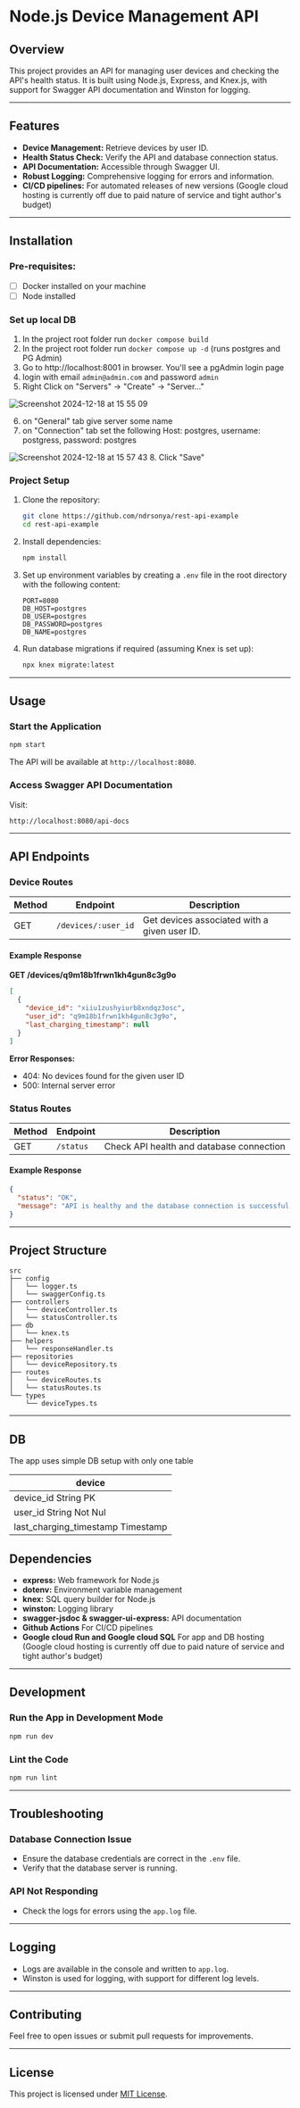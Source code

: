 # Node.js Device Management API

## Overview
This project provides an API for managing user devices and checking the API's health status. It is built using Node.js, Express, and Knex.js, with support for Swagger API documentation and Winston for logging.

---

## Features
- **Device Management:** Retrieve devices by user ID.
- **Health Status Check:** Verify the API and database connection status.
- **API Documentation:** Accessible through Swagger UI.
- **Robust Logging:** Comprehensive logging for errors and information.
- **CI/CD pipelines:** For automated releases of new versions (Google cloud hosting is currently off due to paid nature of service and tight author's budget)


---

## Installation
### Pre-requisites:
- [ ] Docker installed on your machine
- [ ] Node installed

### Set up local DB
1. In the project root folder run `docker compose build`
2. In the project root folder run `docker compose up -d` (runs postgres and PG Admin)
3. Go to http://localhost:8001 in browser. You'll see a pgAdmin login page
4. login with email `admin@admin.com` and password `admin`
5. Right Click on "Servers" -> "Create" -> "Server..."

  ![Screenshot 2024-12-18 at 15 55 09](https://github.com/user-attachments/assets/2c8e0d9e-6173-4b32-90c9-1d30c970bdfd)

6. on "General" tab give server some name
7. on "Connection" tab set the following Host: postgres, username: postgress, password: postgres

  ![Screenshot 2024-12-18 at 15 57 43](https://github.com/user-attachments/assets/b72598a8-c47d-4461-8c25-0133e39c4b79)
8. Click "Save"

### Project Setup
1. Clone the repository:
   ```bash
   git clone https://github.com/ndrsonya/rest-api-example
   cd rest-api-example
   ```

2. Install dependencies:
   ```bash
   npm install
   ```

3. Set up environment variables by creating a `.env` file in the root directory with the following content:
   ```env
   PORT=8080
   DB_HOST=postgres
   DB_USER=postgres
   DB_PASSWORD=postgres
   DB_NAME=postgres
   ```

4. Run database migrations if required (assuming Knex is set up):
   ```bash
   npx knex migrate:latest
   ```

---

## Usage

### Start the Application
```bash
npm start
```
The API will be available at `http://localhost:8080`.

### Access Swagger API Documentation
Visit:
```
http://localhost:8080/api-docs
```

---

## API Endpoints

### **Device Routes**
| Method | Endpoint            | Description                                       |
|--------|---------------------|---------------------------------------------------|
| GET    | `/devices/:user_id`  | Get devices associated with a given user ID.     |

#### Example Response
**GET /devices/q9m18b1frwn1kh4gun8c3g9o**
```json
[
  {
    "device_id": "xiiu1zushyiurb8xndqz3osc",
    "user_id": "q9m18b1frwn1kh4gun8c3g9o",
    "last_charging_timestamp": null
  }
]
```
**Error Responses:**
- 404: No devices found for the given user ID
- 500: Internal server error

### **Status Routes**
| Method | Endpoint | Description                               |
|--------|----------|-------------------------------------------|
| GET    | `/status` | Check API health and database connection |

#### Example Response
```json
{
  "status": "OK",
  "message": "API is healthy and the database connection is successful!"
}
```

---

## Project Structure
```
src
├── config
│   └── logger.ts
│   └── swaggerConfig.ts
├── controllers
│   └── deviceController.ts
│   └── statusController.ts
├── db
│   └── knex.ts
├── helpers
│   └── responseHandler.ts
├── repositories
│   └── deviceRepository.ts
├── routes
│   └── deviceRoutes.ts
│   └── statusRoutes.ts
└── types
    └── deviceTypes.ts
```

---

## DB
The app uses simple DB setup with only one table 

|               device              |                    
|-----------------------------------|
|device_id String PK                |
|user_id String Not Nul             |
|last_charging_timestamp   Timestamp|

## Dependencies
- **express:** Web framework for Node.js
- **dotenv:** Environment variable management
- **knex:** SQL query builder for Node.js
- **winston:** Logging library
- **swagger-jsdoc & swagger-ui-express:** API documentation
- **Github Actions** For CI/CD pipelines
- **Google cloud Run and Google cloud SQL** For app and DB hosting (Google cloud hosting is currently off due to paid nature of service and tight author's budget)


---

## Development

### Run the App in Development Mode
```bash
npm run dev
```

### Lint the Code
```bash
npm run lint
```

---

## Troubleshooting

### Database Connection Issue
- Ensure the database credentials are correct in the `.env` file.
- Verify that the database server is running.

### API Not Responding
- Check the logs for errors using the `app.log` file.

---

## Logging
- Logs are available in the console and written to `app.log`.
- Winston is used for logging, with support for different log levels.

---

## Contributing
Feel free to open issues or submit pull requests for improvements.

---

## License
This project is licensed under [MIT License](LICENSE).

